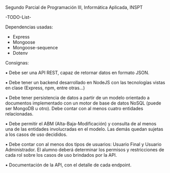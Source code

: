 Segundo Parcial de Programación III, Informática Aplicada, INSPT

-TODO-List-

Dependencias usadas:

- Express
- Mongoose
- Mongoose-sequence
- Dotenv

Consignas:

▪ Debe ser una API REST, capaz de retornar datos en formato JSON.

▪ Debe tener un backend desarrollado en NodeJS con las tecnologías vistas en clase (Express,
npm, entre otras…)

▪ Debe tener persistencia de datos a partir de un modelo orientado a documentos
implementado con un motor de base de datos NoSQL (puede ser MongoDB u otro). Debe
contar con al menos cuatro entidades relacionadas.

▪ Debe permitir el ABM (Alta-Baja-Modificación) y consulta de al menos una de las entidades
involucradas en el modelo. Las demás quedan sujetas a los casos de uso decididos.

▪ Debe contar con al menos dos tipos de usuarios: Usuario Final y Usuario Administrador. El
alumno deberá determinar los permisos y restricciones de cada rol sobre los casos de uso
brindados por la API.

▪ Documentación de la API, con el detalle de cada endpoint.